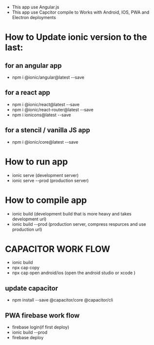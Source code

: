- This app use Angular.js 
- This app use Capcitor compile to Works with Android, IOS, PWA and Electron deployments

# How to Update ionic version to the last: 

## for an angular app
- npm i @ionic/angular@latest --save

## for a react app
- npm i @ionic/react@latest --save
- npm i @ionic/react-router@latest --save
- npm i ionicons@latest --save

## for a stencil / vanilla JS app
- npm i @ionic/core@latest --save

# How to run app 

- ionic serve (development server)
- ionic serve --prod (production server)

# How to compile app

- ionic build (development build that is more heavy and takes development url)
- ionic build --prod (production server, compress respurces and use production url)

# CAPACITOR WORK FLOW

- ionic build
- npx cap copy
- npx cap open android/ios (open the android studio or xcode )

## update capacitor 

- npm install --save @capacitor/core @capacitor/cli

## PWA firebase work flow

- firebase login(if first deploy)
- ionic build --prod
- firebase deploy